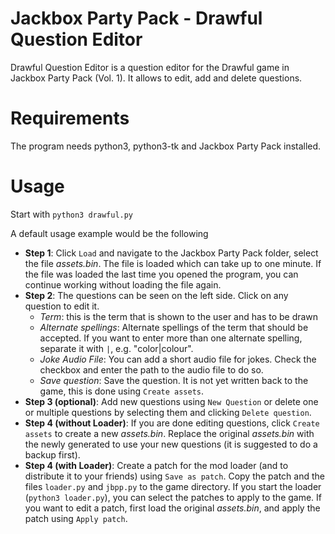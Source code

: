 Jackbox Party Pack - Drawful Question Editor
=========

Drawful Question Editor is a question editor for the Drawful game in Jackbox Party Pack (Vol. 1). It allows to edit, add and delete questions. 

# Requirements

The program needs python3, python3-tk and Jackbox Party Pack installed. 

# Usage

Start with 
`python3 drawful.py`

A default usage example would be the following
+ **Step 1**: Click `Load` and navigate to the Jackbox Party Pack folder, select the file *assets.bin*. The file is loaded which can take up to one minute. If the file was loaded the last time you opened the program, you can continue working without loading the file again.
+ **Step 2**: The questions can be seen on the left side. Click on any question to edit it. 
  * *Term*: this is the term that is shown to the user and has to be drawn
  * *Alternate spellings*: Alternate spellings of the term that should be accepted. If you want to enter more than one alternate spelling, separate it with `|`, e.g. "color|colour".
  * *Joke Audio File*: You can add a short audio file for jokes. Check the checkbox and enter the path to the audio file to do so.
  * *Save question*: Save the question. It is not yet written back to the game, this is done using `Create assets`.
+ **Step 3 (optional)**: Add new questions using `New Question` or delete one or multiple questions by selecting them and clicking `Delete question`.
+ **Step 4 (without Loader)**: If you are done editing questions, click `Create assets` to create a new *assets.bin*. Replace the original *assets.bin* with the newly generated to use your new questions (it is suggested to do a backup first). 
+ **Step 4 (with Loader)**: Create a patch for the mod loader (and to distribute it to your friends) using `Save as patch`. Copy the patch and the files `loader.py` and `jbpp.py` to the game directory. If you start the loader (`python3 loader.py`), you can select the patches to apply to the game. If you want to edit a patch, first load the original *assets.bin*, and apply the patch using `Apply patch`.  